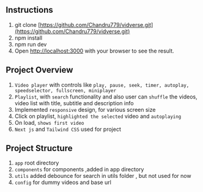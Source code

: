 ## Instructions

1. git clone [https://github.com/Chandru779/vidverse.git](https://github.com/Chandru779/vidverse.git) 
2. npm install
3. npm run dev
4. Open [http://localhost:3000](http://localhost:3000) with your browser to see the result.

## Project Overview

1. `Video player` with controls like `play, pause, seek, timer, autoplay, speedselector, fullscreen, miniplayer`
2. `Playlist`, with `search` functionality and also user can `shuffle` the videos, video list with title, subtitle and description info
3. Implemented  `responsive` design, for various screen size
4. Click on playlist, `highlighted the selected` video and `autoplaying`
5. On load, `shows first video`
6. `Next js` and `Tailwind CSS` used for project

## Project Structure

1. `app` root directory
2. `components` for components ,added in app directory
3. `utils` added debounce for search in utils folder , but not used for now
4. `config` for dummy videos and base url
